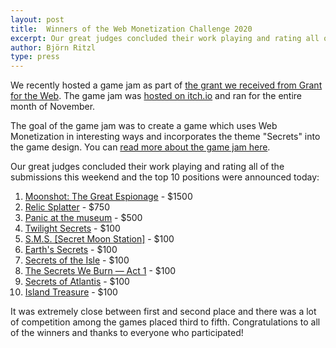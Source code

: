 ```yaml
---
layout: post
title:  Winners of the Web Monetization Challenge 2020
excerpt: Our great judges concluded their work playing and rating all of the submissions this weekend and the top 10 positions were announced today.
author: Björn Ritzl
type: press
---
```


We recently hosted a game jam as part of [the grant we received from Grant for the Web](https://defold.com/2020/06/09/Defold-is-awarded-a-grant-from-Grant-for-the-Web/). The game jam was [hosted on itch.io](https://itch.io/jam/the-web-monetization-challenge-2020) and ran for the entire month of November.

The goal of the game jam was to create a game which uses Web Monetization in interesting ways and incorporates the theme "Secrets" into the game design. You can [read more about the game jam here](https://defold.com/web-monetization-challenge-2020/).

Our great judges concluded their work playing and rating all of the submissions this weekend and the top 10 positions were announced today:

1. [Moonshot: The Great Espionage](https://itch.io/jam/the-web-monetization-challenge-2020/rate/823679) - $1500
2. [Relic Splatter](https://havana24.itch.io/relic-splatter) - $750
3. [Panic at the museum](https://flyven.itch.io/panic-at-the-museum) - $500
4. [Twilight Secrets](https://ewanse.itch.io/twilight-secrets) - $100
5. [S.M.S. [Secret Moon Station]](https://paweljarosz.itch.io/sms-secret-moon-station) - $100
6. [Earth's Secrets](https://anicetngrt.itch.io/earths-secrets) - $100
7. [Secrets of the Isle](https://jaredmv.itch.io/secrets-of-the-isle) - $100
8. [The Secrets We Burn — Act 1](https://rheact.itch.io/the-secrets-we-burn) - $100
9. [Secrets of Atlantis](https://benjames171.itch.io/secrets-of-atlantis) - $100
10. [Island Treasure](https://from-chris.itch.io/island-treasure) - $100

It was extremely close between first and second place and there was a lot of competition among the games placed third to fifth. Congratulations to all of the winners and thanks to everyone who participated!
